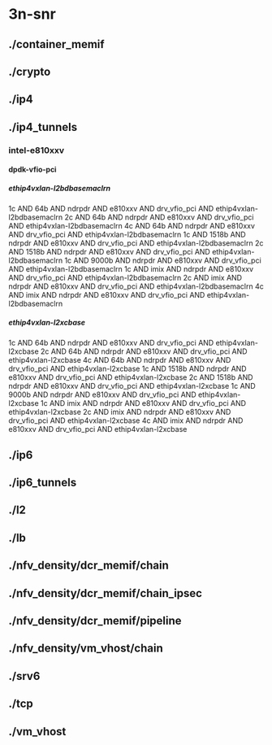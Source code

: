 # 3n-snr
## ./container_memif
## ./crypto
## ./ip4
## ./ip4_tunnels
### intel-e810xxv
#### dpdk-vfio-pci
##### ethip4vxlan-l2bdbasemaclrn
1c AND 64b AND ndrpdr AND e810xxv AND drv_vfio_pci AND ethip4vxlan-l2bdbasemaclrn
2c AND 64b AND ndrpdr AND e810xxv AND drv_vfio_pci AND ethip4vxlan-l2bdbasemaclrn
4c AND 64b AND ndrpdr AND e810xxv AND drv_vfio_pci AND ethip4vxlan-l2bdbasemaclrn
1c AND 1518b AND ndrpdr AND e810xxv AND drv_vfio_pci AND ethip4vxlan-l2bdbasemaclrn
2c AND 1518b AND ndrpdr AND e810xxv AND drv_vfio_pci AND ethip4vxlan-l2bdbasemaclrn
1c AND 9000b AND ndrpdr AND e810xxv AND drv_vfio_pci AND ethip4vxlan-l2bdbasemaclrn
1c AND imix AND ndrpdr AND e810xxv AND drv_vfio_pci AND ethip4vxlan-l2bdbasemaclrn
2c AND imix AND ndrpdr AND e810xxv AND drv_vfio_pci AND ethip4vxlan-l2bdbasemaclrn
4c AND imix AND ndrpdr AND e810xxv AND drv_vfio_pci AND ethip4vxlan-l2bdbasemaclrn
##### ethip4vxlan-l2xcbase
1c AND 64b AND ndrpdr AND e810xxv AND drv_vfio_pci AND ethip4vxlan-l2xcbase
2c AND 64b AND ndrpdr AND e810xxv AND drv_vfio_pci AND ethip4vxlan-l2xcbase
4c AND 64b AND ndrpdr AND e810xxv AND drv_vfio_pci AND ethip4vxlan-l2xcbase
1c AND 1518b AND ndrpdr AND e810xxv AND drv_vfio_pci AND ethip4vxlan-l2xcbase
2c AND 1518b AND ndrpdr AND e810xxv AND drv_vfio_pci AND ethip4vxlan-l2xcbase
1c AND 9000b AND ndrpdr AND e810xxv AND drv_vfio_pci AND ethip4vxlan-l2xcbase
1c AND imix AND ndrpdr AND e810xxv AND drv_vfio_pci AND ethip4vxlan-l2xcbase
2c AND imix AND ndrpdr AND e810xxv AND drv_vfio_pci AND ethip4vxlan-l2xcbase
4c AND imix AND ndrpdr AND e810xxv AND drv_vfio_pci AND ethip4vxlan-l2xcbase
## ./ip6
## ./ip6_tunnels
## ./l2
## ./lb
## ./nfv_density/dcr_memif/chain
## ./nfv_density/dcr_memif/chain_ipsec
## ./nfv_density/dcr_memif/pipeline
## ./nfv_density/vm_vhost/chain
## ./srv6
## ./tcp
## ./vm_vhost
